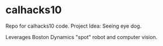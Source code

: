 # calhacks10

Repo for calhacks10 code.
Project Idea: Seeing eye dog.

Leverages Boston Dynamics "spot" robot and computer vision.
